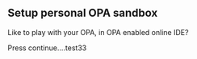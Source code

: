 ## Setup personal OPA sandbox

Like to play with your OPA, in OPA enabled online IDE?

Press continue....test33
